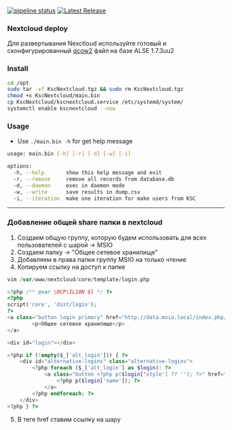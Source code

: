 [![pipeline status](https://git.dev.ap17.mil.ru/3-otdel/KscNextcloud/badges/main/pipeline.svg)](https://git.dev.ap17.mil.ru/3-otdel/KscNextcloud/-/commits/main)
[![Latest Release](https://git.dev.ap17.mil.ru/3-otdel/KscNextcloud/-/badges/release.svg)](https://git.dev.ap17.mil.ru/3-otdel/KscNextcloud/-/releases)

### Nextcloud deploy

Для развертывания Nexctloud используйте готовый и сконфигурированный [qcow2](https://git.dev.ap17.mil.ru/3-otdel/KscNextcloud/-/package_files/2/download) файл на базе ALSE 1.7.3uu2

### Install

```bash
cd /opt
sudo tar -xf KscNextcloud.tgz && sudo rm KscNextcloud.tgz
chmod +x KscNextcloud/main.bin
cp KscNextcloud/kscnextcloud.service /etc/systemd/system/
systemctl enable kscnextcloud --now
```
### Usage

- Use `./main.bin -h` for get help message
```bash
usage: main.bin [-h] [-r] [-d] [-w] [-i]

options:
  -h, --help       show this help message and exit
  -r, --remove     remove all records from database.db
  -d, --daemon     exec in daemon mode
  -w, --write      save results in dump.csv
  -i, --iteration  make one iteration for make users from KSC
```
---

### Добавление общей share папки в nextcloud
1. Создаем общую группу, которую будем использовать для всех пользователей с шарой -> MSIO
2. Создаем папку -> "Общее сетевое хранилище"
3. Добавляем в права папки группу MSIO на только чтение
4. Копируем ссылку на доступ к папке
```php
vim /var/www/nextcloud/core/template/login.php

<?php /** @var \OCP\IL10N $l */ ?>
<?php
script('core', 'dist/login');
?>
<a class="button login primary" href="http://data.msio.local/index.php/s/share" >
        <p>Общее сетевое хранилище</p>
</a>

<div id="login"></div>

<?php if (!empty($_['alt_login'])) { ?>
    <div id="alternative-logins" class="alternative-logins">
        <?php foreach ($_['alt_login'] as $login): ?>
            <a class="button <?php p($login['style'] ?? ''); ?>" href="<?php print_unescaped($login['href']); ?>" >
                <?php p($login['name']); ?>
            </a>
        <?php endforeach; ?>
    </div>
<?php } ?>
```
5. В теге href ставим ссылку на шару
